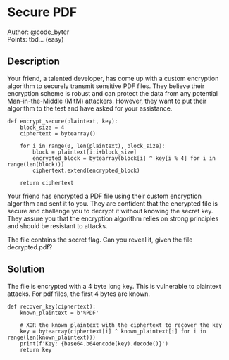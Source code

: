 # Secure PDF

Author: @code_byter \
Points: tbd... (easy)

## Description

Your friend, a talented developer, has come up with a custom encryption algorithm to securely transmit sensitive PDF files. They believe their encryption scheme is robust and can protect the data from any potential Man-in-the-Middle (MitM) attackers. However, they want to put their algorithm to the test and have asked for your assistance.

    def encrypt_secure(plaintext, key):
        block_size = 4
        ciphertext = bytearray()

        for i in range(0, len(plaintext), block_size):
            block = plaintext[i:i+block_size]
            encrypted_block = bytearray(block[i] ^ key[i % 4] for i in range(len(block)))
            ciphertext.extend(encrypted_block)

        return ciphertext

Your friend has encrypted a PDF file using their custom encryption algorithm and sent it to you. They are confident that the encrypted file is secure and challenge you to decrypt it without knowing the secret key. They assure you that the encryption algorithm relies on strong principles and should be resistant to attacks.

The file contains the secret flag. Can you reveal it, given the file decrypted.pdf?

## Solution

The file is encrypted with a 4 byte long key. This is vulnerable to plaintext attacks.
For pdf files, the first 4 bytes are known.

    def recover_key(ciphertext):
        known_plaintext = b'%PDF'

        # XOR the known plaintext with the ciphertext to recover the key
        key = bytearray(ciphertext[i] ^ known_plaintext[i] for i in range(len(known_plaintext)))
        print(f'Key: {base64.b64encode(key).decode()}')
        return key
